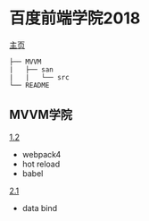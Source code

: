 # 百度前端学院2018

[主页](http://ife.baidu.com/)
```
├── MVVM 
|   ├── san 
|   |   └── src 
└── README 
```

## MVVM学院
[1.2](https://github.com/koucxz/ife2018/tree/1.2)
- webpack4
- hot reload
- babel

[2.1](https://github.com/koucxz/ife2018/tree/2.1)
- data bind